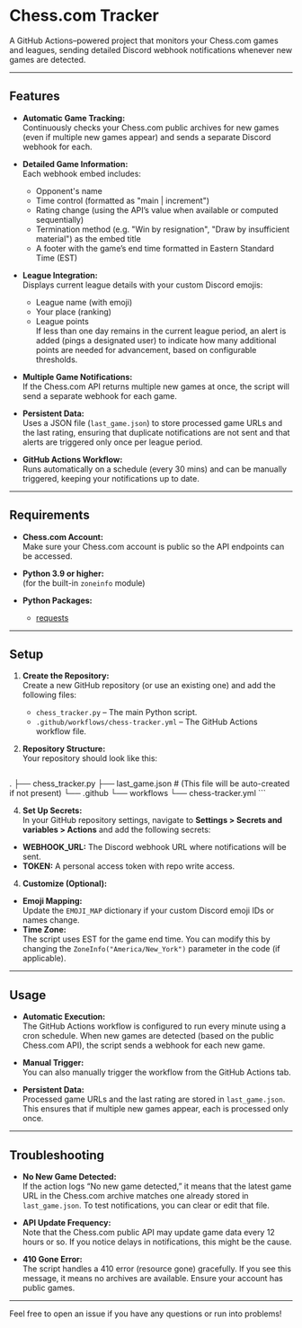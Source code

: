 # Chess.com Tracker

A GitHub Actions–powered project that monitors your Chess.com games and leagues, sending detailed Discord webhook notifications whenever new games are detected.

---

## Features

- **Automatic Game Tracking:**  
  Continuously checks your Chess.com public archives for new games (even if multiple new games appear) and sends a separate Discord webhook for each.

- **Detailed Game Information:**  
  Each webhook embed includes:
  - Opponent's name
  - Time control (formatted as "main | increment")
  - Rating change (using the API’s value when available or computed sequentially)
  - Termination method (e.g. "Win by resignation", "Draw by insufficient material") as the embed title
  - A footer with the game’s end time formatted in Eastern Standard Time (EST)

- **League Integration:**  
  Displays current league details with your custom Discord emojis:
  - League name (with emoji)
  - Your place (ranking)
  - League points  
  If less than one day remains in the current league period, an alert is added (pings a designated user) to indicate how many additional points are needed for advancement, based on configurable thresholds.

- **Multiple Game Notifications:**  
  If the Chess.com API returns multiple new games at once, the script will send a separate webhook for each game.

- **Persistent Data:**  
  Uses a JSON file (`last_game.json`) to store processed game URLs and the last rating, ensuring that duplicate notifications are not sent and that alerts are triggered only once per league period.

- **GitHub Actions Workflow:**  
  Runs automatically on a schedule (every 30 mins) and can be manually triggered, keeping your notifications up to date.

---

## Requirements

- **Chess.com Account:**  
  Make sure your Chess.com account is public so the API endpoints can be accessed.

- **Python 3.9 or higher:**  
  (for the built-in `zoneinfo` module)

- **Python Packages:**  
  - [requests](https://pypi.org/project/requests/)

---

## Setup

1. **Create the Repository:**  
   Create a new GitHub repository (or use an existing one) and add the following files:
   - `chess_tracker.py` – The main Python script.
   - `.github/workflows/chess-tracker.yml` – The GitHub Actions workflow file.

2. **Repository Structure:**  
   Your repository should look like this:
   ```plaintext
.
├── chess_tracker.py
├── last_game.json       # (This file will be auto-created if not present)
└── .github
    └── workflows
        └── chess-tracker.yml
    ```

4. **Set Up Secrets:**  
In your GitHub repository settings, navigate to **Settings > Secrets and variables > Actions** and add the following secrets:
- **WEBHOOK_URL:** The Discord webhook URL where notifications will be sent.
- **TOKEN:** A personal access token with repo write access.

4. **Customize (Optional):**  
- **Emoji Mapping:**  
  Update the `EMOJI_MAP` dictionary if your custom Discord emoji IDs or names change.
- **Time Zone:**  
  The script uses EST for the game end time. You can modify this by changing the `ZoneInfo("America/New_York")` parameter in the code (if applicable).

---

## Usage

- **Automatic Execution:**  
The GitHub Actions workflow is configured to run every minute using a cron schedule. When new games are detected (based on the public Chess.com API), the script sends a webhook for each new game.

- **Manual Trigger:**  
You can also manually trigger the workflow from the GitHub Actions tab.

- **Persistent Data:**  
Processed game URLs and the last rating are stored in `last_game.json`. This ensures that if multiple new games appear, each is processed only once.

---

## Troubleshooting

- **No New Game Detected:**  
If the action logs “No new game detected,” it means that the latest game URL in the Chess.com archive matches one already stored in `last_game.json`. To test notifications, you can clear or edit that file.

- **API Update Frequency:**  
Note that the Chess.com public API may update game data every 12 hours or so. If you notice delays in notifications, this might be the cause.

- **410 Gone Error:**  
The script handles a 410 error (resource gone) gracefully. If you see this message, it means no archives are available. Ensure your account has public games.

---

Feel free to open an issue if you have any questions or run into problems!

